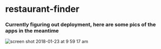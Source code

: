 # restaurant-finder
### Currently figuring out deployment, here are some pics of the apps in the meantime

![screen shot 2018-01-23 at 9 59 17 am](https://user-images.githubusercontent.com/22041786/35282700-24d2fba4-0024-11e8-83a6-e42c7a7c9ccf.png)


